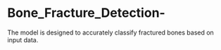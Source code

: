# Bone_Fracture_Detection-
The model is designed to accurately classify fractured bones based on input data.
